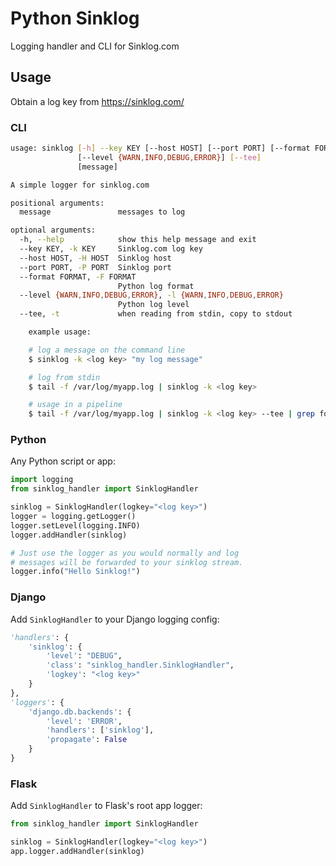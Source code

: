 # Python Sinklog
Logging handler and CLI for Sinklog.com

## Usage
Obtain a log key from https://sinklog.com/

### CLI
```bash
usage: sinklog [-h] --key KEY [--host HOST] [--port PORT] [--format FORMAT]
               [--level {WARN,INFO,DEBUG,ERROR}] [--tee]
               [message]

A simple logger for sinklog.com

positional arguments:
  message               messages to log

optional arguments:
  -h, --help            show this help message and exit
  --key KEY, -k KEY     Sinklog.com log key
  --host HOST, -H HOST  Sinklog host
  --port PORT, -P PORT  Sinklog port
  --format FORMAT, -F FORMAT
                        Python log format
  --level {WARN,INFO,DEBUG,ERROR}, -l {WARN,INFO,DEBUG,ERROR}
                        Python log level
  --tee, -t             when reading from stdin, copy to stdout

    example usage:

    # log a message on the command line
    $ sinklog -k <log key> "my log message"

    # log from stdin
    $ tail -f /var/log/myapp.log | sinklog -k <log key>

    # usage in a pipeline
    $ tail -f /var/log/myapp.log | sinklog -k <log key> --tee | grep foo
```

### Python
Any Python script or app:

```python
import logging
from sinklog_handler import SinklogHandler

sinklog = SinklogHandler(logkey="<log key>")
logger = logging.getLogger()
logger.setLevel(logging.INFO)
logger.addHandler(sinklog)

# Just use the logger as you would normally and log
# messages will be forwarded to your sinklog stream.
logger.info("Hello Sinklog!")
```

### Django
Add `SinklogHandler` to your Django logging config:

```python
'handlers': {
    'sinklog': {
        'level': "DEBUG",
        'class': "sinklog_handler.SinklogHandler",
        'logkey': "<log key>"
    }
},
'loggers': {
    'django.db.backends': {
        'level': 'ERROR',
        'handlers': ['sinklog'],
        'propagate': False
    }
}
```

### Flask
Add `SinklogHandler` to Flask's root app logger:

```python
from sinklog_handler import SinklogHandler

sinklog = SinklogHandler(logkey="<log key>")
app.logger.addHandler(sinklog)
```